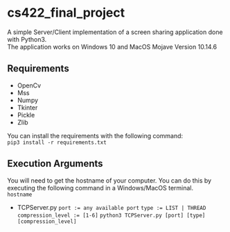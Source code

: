 # cs422_final_project

A simple Server/Client implementation of a screen sharing application done with Python3.<br/>
The application works on Windows 10 and MacOS Mojave Version 10.14.6

## Requirements
- OpenCv
- Mss
- Numpy
- Tkinter
- Pickle
- Zlib

You can install the requirements with the following command: <br/>
`pip3 install -r requirements.txt`

## Execution Arguments

You will need to get the hostname of your computer. You can do this by executing the following command in a Windows/MacOS terminal.<br/>
`hostname`

- TCPServer.py
`port := any available port`
`type := LIST | THREAD`
`compression_level := [1-6]`
`python3 TCPServer.py [port] [type] [compression_level]`